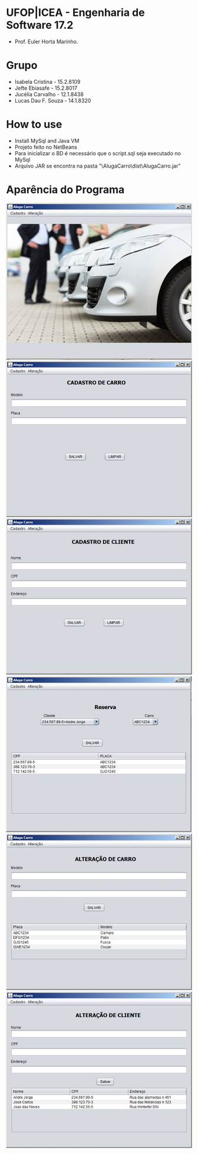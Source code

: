 # UFOP|ICEA - Engenharia de Software 17.2
- Prof. Euler Horta Marinho.

# Grupo 
- Isabela Cristina - 15.2.8109
- Jefte Ebiasafe - 15.2.8017
- Jucélia Carvalho - 12.1.8438
- Lucas Dau F. Souza - 14.1.8320

# How to use
- Install MySql and Java VM
- Projeto feito no NetBeans
- Para inicializar o BD é necessário que o script.sql seja executado no MySql
- Arquivo JAR se encontra na pasta "\AlugaCarro\dist\AlugaCarro.jar"

# Aparência do Programa
![Windows1](print1.jpg)
![Windows2](print2.jpg)
![Windows3](print3.jpg)
![Windows4](print4.jpg)
![Windows5](print5.jpg)
![Windows6](print6.jpg)

#
